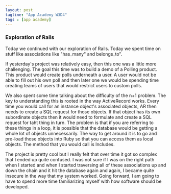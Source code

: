 ```yaml
---
layout: post
tagline: "App Academy W3D4"
tags : [app academy]
---
```



### Exploration of Rails

Today we continued with our exploration of Rails. Today we spent time on stuff like associations like "has_many" and belongs_to".

If yesterday's project was relatively easy, then this one was a little more challenging. The goal this time was to build a demo of a Polling product. This product would create polls underneath a user. A user would not be able to fill out his own poll and then later one we would be spending time creating teams of users that would restrict users to custom polls.

We also spent some time talking about the difficulty of the n+1 problem. The key to understanding this is rooted in the way ActiveRecord works. Every time you would call for an instance object's associated objects, AR then needs to create a SQL request for those objects. If that object has its own subordinate objects then it would need to formulate and create a SQL request for taht thing in turn. The problem is that if you are referring to these things in a loop, it is possible that the database would be getting a whole lot of objects unnecessarily. The way to get around it is to go and pre-load those objects into Ruby so that you can access them as local objects. The method that you would call is Includes.

The project is pretty cool but I really felt that over time it got so complex that I ended up quite confused. I was not sure if I was on the right path when I started and when I started traversing all of these associations up and down the chain and it hit the database again and again, I became quite insecure in the way that my system worked. Going forward, I am going to have to spend more time familiarizing myself with how software should be developed.